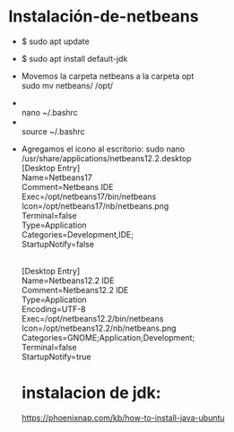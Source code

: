 # Instalación-de-netbeans
* $ sudo apt update
* $ sudo apt install default-jdk
* Movemos la carpeta netbeans a la carpeta opt<br>
   sudo mv netbeans/ /opt/
* <br>
   nano ~/.bashrc
* <br>
   source ~/.bashrc
* Agregamos el icono al escritorio: 
   sudo nano /usr/share/applications/netbeans12.2.desktop<br>
 [Desktop Entry]<br>
 Name=Netbeans17<br>
 Comment=Netbeans IDE<br>
 Exec=/opt/netbeans17/bin/netbeans<br>
 Icon=/opt/netbeans17/nb/netbeans.png<br>
 Terminal=false<br>
 Type=Application<br>
 Categories=Development,IDE;<br>
 StartupNotify=false<br><br>
 
   [Desktop Entry]<br>
   Name=Netbeans12.2 IDE<br>
   Comment=Netbeans12.2 IDE<br>
   Type=Application<br>
   Encoding=UTF-8<br>
   Exec=/opt/netbeans12.2/bin/netbeans<br>
   Icon=/opt/netbeans12.2/nb/netbeans.png<br>
   Categories=GNOME;Application;Development;<br>
   Terminal=false<br>
   StartupNotify=true<br>
   
   # instalacion de jdk:
   https://phoenixnap.com/kb/how-to-install-java-ubuntu


